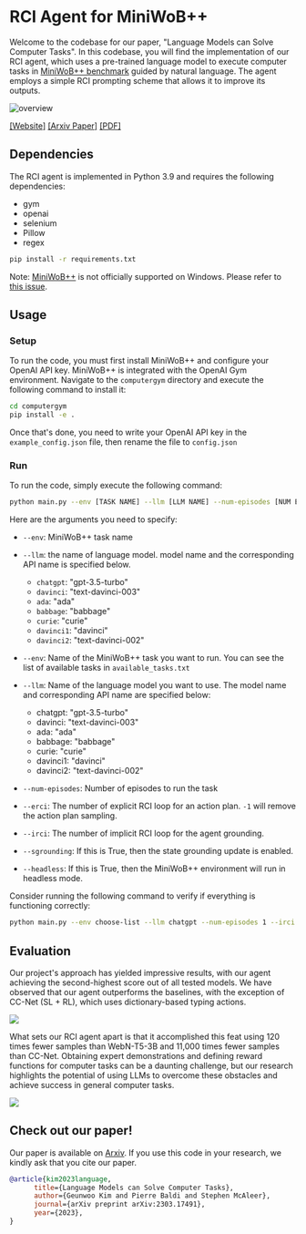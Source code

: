 # RCI Agent for MiniWoB++
Welcome to the codebase for our paper, "Language Models can Solve Computer Tasks". In this codebase, you will find the implementation of our RCI agent, which uses a pre-trained language model to execute computer tasks in [MiniWoB++ benchmark](http://miniwob.farama.org/) guided by natural language. The agent employs a simple RCI prompting scheme that allows it to improve its outputs.

![overview](./artifacts/overview.gif)

[[Website]](https://posgnu.github.io/rci-web/)
[[Arxiv Paper]](https://arxiv.org/abs/2303.17491v1)
[[PDF]](https://arxiv.org/pdf/2303.17491v1.pdf)


## Dependencies
The RCI agent is implemented in Python 3.9 and requires the following dependencies:

* gym
* openai
* selenium
* Pillow
* regex

```sh
pip install -r requirements.txt
```
Note: [MiniWoB++](https://github.com/stanfordnlp/wge) is not officially supported on Windows. Please refer to [this issue](https://github.com/posgnu/rci-agent/issues/2).

## Usage

### Setup
To run the code, you must first install MiniWoB++ and configure your OpenAI API key. MiniWoB++ is integrated with the OpenAI Gym environment. Navigate to the `computergym` directory and execute the following command to install it:
```sh
cd computergym
pip install -e .
```
Once that's done, you need to write your OpenAI API key in the `example_config.json` file, then rename the file to `config.json`

### Run
To run the code, simply execute the following command:
```sh
python main.py --env [TASK NAME] --llm [LLM NAME] --num-episodes [NUM EPISODES] --erci [NUM Explicit RCI] --irci [NUM Implicit RCI] --sgrounding
```
Here are the arguments you need to specify:
* `--env`: MiniWoB++ task name
* `--llm`: the name of language model. model name and the corresponding API name is specified below.
    * `chatgpt`: "gpt-3.5-turbo"
    * `davinci`: "text-davinci-003"
    * `ada`: "ada"
    * `babbage`: "babbage" 
    * `curie`: "curie"
    * `davinci1`: "davinci"
    * `davinci2`: "text-davinci-002"

* `--env`: Name of the MiniWoB++ task you want to run. You can see the list of available tasks in `available_tasks.txt`
* `--llm`: Name of the language model you want to use. The model name and corresponding API name are specified below:
    * chatgpt: "gpt-3.5-turbo"
    * davinci: "text-davinci-003"
    * ada: "ada"
    * babbage: "babbage"
    * curie: "curie"
    * davinci1: "davinci"
    * davinci2: "text-davinci-002"
* `--num-episodes`: Number of episodes to run the task
* `--erci`: The number of explicit RCI loop for an action plan. `-1` will remove the action plan sampling.
* `--irci`: The number of implicit RCI loop for the agent grounding.
* `--sgrounding`: If this is True, then the state grounding update is enabled.
* `--headless`: If this is True, then the MiniWoB++ environment will run in headless mode.

Consider running the following command to verify if everything is functioning correctly:
```sh
python main.py --env choose-list --llm chatgpt --num-episodes 1 --irci 1 --sgrounding
```

## Evaluation
Our project's approach has yielded impressive results, with our agent achieving the second-highest score out of all tested models. We have observed that our agent outperforms the baselines, with the exception of CC-Net (SL + RL), which uses dictionary-based typing actions.

![](/artifacts/baseline-1.png)

What sets our RCI agent apart is that it accomplished this feat using 120 times fewer samples than WebN-T5-3B and 11,000 times fewer samples than CC-Net. Obtaining expert demonstrations and defining reward functions for computer tasks can be a daunting challenge, but our research highlights the potential of using LLMs to overcome these obstacles and achieve success in general computer tasks.

![](/artifacts/demos-1.png)

## Check out our paper! 

Our paper is available on [Arxiv](https://arxiv.org/abs/2303.17491v1). If you use this code in your research, we kindly ask that you cite our paper.

```bibtex
@article{kim2023language,
      title={Language Models can Solve Computer Tasks}, 
      author={Geunwoo Kim and Pierre Baldi and Stephen McAleer},
      journal={arXiv preprint arXiv:2303.17491},
      year={2023},
}
```
